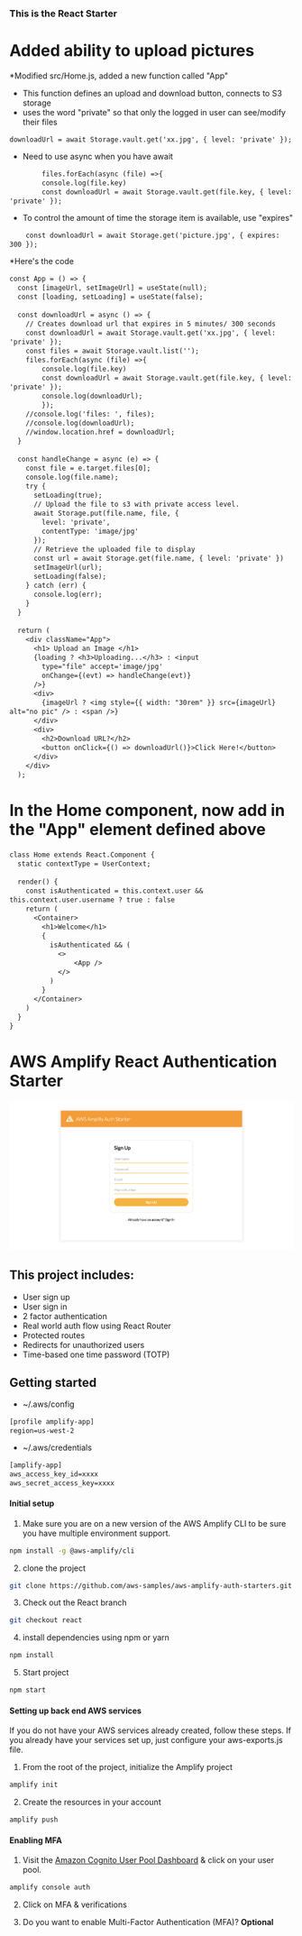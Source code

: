 ### This is the React Starter

# Added ability to upload pictures

*Modified src/Home.js, added a new function called "App"
- This function defines an upload and download button, connects to S3 storage
- uses the word "private" so that only the logged in user can see/modify their files

```react
downloadUrl = await Storage.vault.get('xx.jpg', { level: 'private' }); 
```

- Need to use async when you have await
```react
        files.forEach(async (file) =>{
        console.log(file.key)
        const downloadUrl = await Storage.vault.get(file.key, { level: 'private' });
```

- To control the amount of time the storage item is available, use "expires"
```react
    const downloadUrl = await Storage.get('picture.jpg', { expires: 300 });
```
*Here's the code
```react
const App = () => {
  const [imageUrl, setImageUrl] = useState(null);
  const [loading, setLoading] = useState(false);

  const downloadUrl = async () => {
    // Creates download url that expires in 5 minutes/ 300 seconds
    const downloadUrl = await Storage.vault.get('xx.jpg', { level: 'private' });
    const files = await Storage.vault.list('');
    files.forEach(async (file) =>{
        console.log(file.key)
        const downloadUrl = await Storage.vault.get(file.key, { level: 'private' });
        console.log(downloadUrl);
        });
    //console.log('files: ', files);
    //console.log(downloadUrl);
    //window.location.href = downloadUrl;
  }

  const handleChange = async (e) => {
    const file = e.target.files[0];
    console.log(file.name);
    try {
      setLoading(true);
      // Upload the file to s3 with private access level.
      await Storage.put(file.name, file, {
        level: 'private',
        contentType: 'image/jpg'
      });
      // Retrieve the uploaded file to display
      const url = await Storage.get(file.name, { level: 'private' })
      setImageUrl(url);
      setLoading(false);
    } catch (err) {
      console.log(err);
    }
  }

  return (
    <div className="App">
      <h1> Upload an Image </h1>
      {loading ? <h3>Uploading...</h3> : <input
        type="file" accept='image/jpg'
        onChange={(evt) => handleChange(evt)}
      />}
      <div>
        {imageUrl ? <img style={{ width: "30rem" }} src={imageUrl} alt="no pic" /> : <span />}
      </div>
      <div>
        <h2>Download URL?</h2>
        <button onClick={() => downloadUrl()}>Click Here!</button>
      </div>
    </div>
  );
```

# In the Home component, now add in the "App" element defined above
```react
class Home extends React.Component {
  static contextType = UserContext;

  render() {
    const isAuthenticated = this.context.user && this.context.user.username ? true : false
    return (
      <Container>
        <h1>Welcome</h1>
        {
          isAuthenticated && (
            <>
                <App />
            </>
          )
        }
      </Container>
    )
  }
}
```
# AWS Amplify React Authentication Starter

![](hero.png)

## This project includes:    
- User sign up
- User sign in
- 2 factor authentication
- Real world auth flow using React Router
- Protected routes
- Redirects for unauthorized users
- Time-based one time password (TOTP)    

## Getting started    

-  ~/.aws/config 
```
[profile amplify-app]
region=us-west-2
```

-  ~/.aws/credentials
```
[amplify-app]
aws_access_key_id=xxxx
aws_secret_access_key=xxxx
```
#### Initial setup

1. Make sure you are on a new version of the AWS Amplify CLI to be sure you have multiple environment support.

```sh
npm install -g @aws-amplify/cli
```

2. clone the project    

```sh
git clone https://github.com/aws-samples/aws-amplify-auth-starters.git
```

3. Check out the React branch

```sh
git checkout react
```

4. install dependencies using npm or yarn    

```sh
npm install
```

5. Start project    

```sh
npm start
```

#### Setting up back end AWS services

If you do not have your AWS services already created, follow these steps. If you already have your services set up, just configure your aws-exports.js file.    

1. From the root of the project, initialize the Amplify project    

```sh
amplify init
```

2. Create the resources in your account

```sh
amplify push
```

#### Enabling MFA

1. Visit the [Amazon Cognito User Pool Dashboard](https://console.aws.amazon.com/cognito/users) & click on your user pool.

```sh
amplify console auth
```

2. Click on MFA & verifications

3. Do you want to enable Multi-Factor Authentication (MFA)? __Optional__
